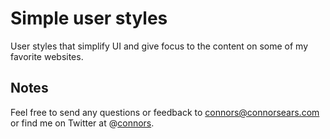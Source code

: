 # Simple user styles

User styles that simplify UI and give focus to the content on some of my favorite websites.

## Notes

Feel free to send any questions or feedback to [connors@connorsears.com][1] or find me on Twitter at @[connors][2].


[1]: mailto:connors@connorsears.com.com         "Email Connor"
[2]: http://twitter.com/connors                 "Connor Sears on Twitter"